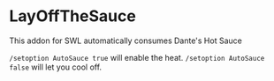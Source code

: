 # LayOffTheSauce
This addon for SWL automatically consumes Dante's Hot Sauce

`/setoption AutoSauce true` will enable the heat. 
`/setoption AutoSauce false` will let you cool off.
